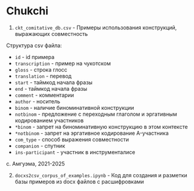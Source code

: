 # Сhukchi

1. `ckt_comitative_db.csv` - Примеры использования конструкций, выражающих совместность

Структура csv файла:
- `id` - id примера
- `transcription` - пример на чукотском
- `gloss` - строка глосс
- `translation` - перевод
- `start` - таймкод начала фразы
- `end` - таймкод начала фразы
- `comment` - комментарии
- `author` - носитель
- `binom` - наличие биноминативной конструкции
- `notbinom` - предложение с переходным глаголом и эргативным кодированием участников
- `*binom` - запрет на биноминативную конструкцию в этом контексте
- `*notbinom` - запрет на эргативное кодирование A-участника
- `com_type` - способ выражения совместности
- `companion` - спутник
- `ins-participant` - участник в инструменталисе

с. Амгуэма, 2021-2025

2. `docxs2csv_corpus_of_examples.ipynb` - Код для создания и разметки базы примеров из docx файлов с расшифровками
